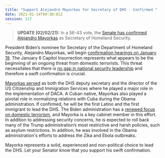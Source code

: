```yaml
---
title: "Support Alejandro Mayorkas for Secretary of DHS - Confirmed "
date: 2021-01-14T09:30:01Z
session: 117
---
```

>**UPDATE (02/02/21):** In a 56-43 vote, the [Senate has confirmed Alejandro Mayorkas](https://www.politico.com/news/2021/02/02/mayorkas-confirmed-homeland-security-465036) as Secretary of Homeland Security. 

President Biden’s nominee for Secretary of the Department of Homeland Security, Alejandro Mayorkas, will begin [confirmation hearings on January 19](https://www.hsgac.senate.gov/nomination-of-the-honorable-alejandro-n-mayorkas-to-be-secretary-us-department-of-homeland-security). The January 6 Capitol Insurrection represents what appears to be the beginning of an ongoing threat from domestic terrorists. This threat necessitates that there is [no gap in national security leadership](https://www.politico.com/news/2021/01/12/biden-national-security-nominees-confirmation-458004) and therefore a swift confirmation is crucial. 

[Mayorkas served](https://www.cnn.com/2020/11/23/politics/biden-picks-mayorkas-dhs-secretary/index.html) as both the DHS deputy secretary and the director of the US Citizenship and Immigration Services where he played a major role in the implementation of DACA. A Cuban native, Mayorkas also played a pivotal role in normalizing relations with Cuba during the Obama administration. If confirmed, he will be the first Latino and the first immigrant to lead the DHS. The Biden administration has a [renewed focus on domestic terrorism](https://www.nytimes.com/2021/01/13/us/politics/biden-homeland-security-cybersecurity.html), and Mayorka is a key cabinet member in this effort. In addition to addressing security concerns, he is expected to roll back many of the Trump administration’s most restrictive and harsh policies, such as asylum restrictions. In addition, he was involved in the Obama administration's efforts to address the Zika and Ebola outbreaks.  

Mayorka represents a solid, experienced and non-political choice to lead the DHS. Let your Senator know that you support his swift confirmation. 

